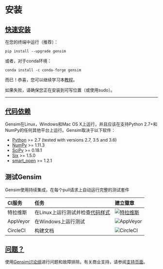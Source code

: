 # 安装

## [快速安装](https://radimrehurek.com/gensim/install.html#quick-install "永久链接到这个标题")

在您的终端中运行（推荐）：

`pip install --upgrade gensim`

或者，对于conda环境：

`conda install -c conda-forge gensim`

而已！恭喜，您可以继续学习本[教程](https://radimrehurek.com/gensim/tutorial.html)。

如果失败，请确保您正在安装到可写位置（或使用sudo）。

---

## [代码依赖](https://radimrehurek.com/gensim/install.html#code-dependencies "永久链接到这个标题")

Gensim在Linux，Windows和Mac OS X上运行，并且应该在支持Python 2.7+和NumPy的任何其他平台上运行。Gensim取决于以下软件：

* [Python](https://www.python.org/) >= 2.7 (tested with versions 2.7, 3.5 and 3.6)
* [NumPy](http://www.numpy.org/) >= 1.11.3
* [SciPy](https://www.scipy.org/) >= 0.18.1
* [Six](https://pypi.org/project/six/) >= 1.5.0
* [smart_open](https://pypi.org/project/smart_open/) >= 1.2.1

## 测试Gensim [](https://radimrehurek.com/gensim/install.html#testing-gensim "永久链接到这个标题")

Gensim使用持续集成，在每个pull请求上自动运行完整的测试套件

| CI服务 | 任务 | 建立徽章 |
| :-- | :-- | :-- |
| 特拉维斯 | 在Linux上运行测试并检查[代码样式](https://www.python.org/dev/peps/pep-0008/?) | [![特拉维斯](media/15381134086461/gensim.svg)](https://travis-ci.org/RaRe-Technologies/gensim) |
| AppVeyor | 在Windows上运行测试 | ![AppVeyor](media/15381134086461/develop_1.svg) |
| CircleCI | 构建文档 | ![CircleCI](media/15381134086461/develop.svg) |

## [问题？](https://radimrehurek.com/gensim/install.html#problems "永久链接到这个标题")

使用[Gensim讨论组](https://groups.google.com/group/gensim/)进行问题和故障排除。有关商业支持，请参阅[支持页面](https://radimrehurek.com/gensim/support.html)。
